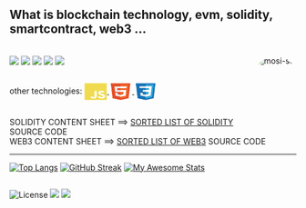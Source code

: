 ## What is blockchain technology, evm, solidity, smartcontract, web3 ...

<!--
:pushpin:Popular repositories [Landing page](https://sol-app.github.io/mosi-sol/) 
- My Web3 Resume [Resume](https://sol-app.github.io/resume/) :book:
- Know about my experiences [Linkedin](https://www.linkedin.com/in/moslem-abbasi/) :pencil2:
- Latest repo edited [View](https://mosi-arch.github.io/view/) :notebook:
- More tutorial about [Solidity](https://github.com/mosi-sol) :paperclip:
- How to reach met [Linktree](https://linktr.ee/mosi.sol) :bookmark:
- Web2 to Web3 [Web3](https://github.com/sol-app) :chart_with_upwards_trend:
- **More info** [Read me](https://github.com/mosi-sol/mosi-sol/blob/main/More.md) :books:
-->

<!--
Popular repositories <a href="https://sol-app.github.io/mosi-sol/" target="_blank"><img src="https://img.shields.io/badge/-Landing%20page-%23ffaa33?style=for-the-badge&logo=github&logoColor=white" target="_blank"></a> 
- Know about my experiences <a href="https://www.linkedin.com/in/moslem-abbasi/" target="_blank"><img src="https://img.shields.io/badge/-Linkedin-%230077B5?style=for-the-badge&logo=linkedin&logoColor=white" target="_blank"></a> 
- More tutorial about <a href="https://github.com/mosi-sol" target="_blank"><img src="https://img.shields.io/badge/-Solidity-%23ac77B5?style=for-the-badge&logo=solidity&logoColor=white" target="_blank"></a> 
- How to reach met <a href="https://linktr.ee/mosi.sol" target="_blank"><img src="https://img.shields.io/badge/-Linktree-%235599B5?style=for-the-badge&logo=html5&logoColor=white" target="_blank"></a> 
- Latest repo edited <a href="https://mosi-arch.github.io/view/" target="_blank"><img src="https://img.shields.io/badge/-View-%23334455?style=for-the-badge&logo=github&logoColor=white" target="_blank"></a> 
- Web2 to Web3 <a href="https://github.com/sol-app" target="_blank"><img src="https://img.shields.io/badge/-Web3-%23997700?style=for-the-badge&logo=ethereum&logoColor=white" target="_blank"></a> 
- **More info** <a href="https://github.com/mosi-sol/mosi-sol/blob/main/More.md" target="_blank"><img src="https://img.shields.io/badge/-Read%20me-%230077B5?style=for-the-badge&logo=github&logoColor=white" target="_blank"></a> 
-->

<div style="display: inline_block"><br>
<a href="https://sol-app.github.io/blog/" target="_blank"><img src="https://img.shields.io/badge/-Blog-%23900090?style=for-the-badge&logo=github&logoColor=white" target="_blank"></a> 
<a href="https://sol-app.github.io/mosi-sol/" target="_blank"><img src="https://img.shields.io/badge/-Portfolio-%230077B5?style=for-the-badge&logo=github&logoColor=white" target="_blank"></a> 
	<a href="https://sol-app.github.io/resume/" target="_blank"><img src="https://img.shields.io/badge/-Resume-%23ffcc11?style=for-the-badge&logo=github&logoColor=white" target="_blank"></a> 
	<a href="https://www.linkedin.com/in/moslem-abbasi/" target="_blank"><img src="https://img.shields.io/badge/-Linkedin-%233fafff?style=for-the-badge&logo=linkedin&logoColor=white" target="_blank"></a> 
	<!-- <a href="https://linktr.ee/mosi.sol" target="_blank"><img src="https://img.shields.io/badge/-Reach%20me-900090?style=for-the-badge&logo=ethereum&logoColor=white" target="_blank"></a> -->
	<a href="https://github.com/mosi-sol/mosi-sol/blob/main/More.md" target="_blank"><img src="https://img.shields.io/badge/-Read%20more-909090?style=for-the-badge&logo=ethereum&logoColor=white" target="_blank"></a>
    <!-- <a href="https://sol-app.github.io/Donation/"><img align="right" alt="mosi-sol" height="130" style="border-radius:50px;" src="https://img.shields.io/badge/-9077B5?style=for-the-badge&logo=solidity&logoColor=white" /></a> -->
    <a href="https://sol-app.github.io/Donation/"><img align="right" alt="mosi-sol" height="130" style="border-radius:50px;" src="https://simpleicons.org/icons/solidity.svg" /></a>
    
</div>
    
##

<div> 
    other technologies: 
    <a href="https://en.wikipedia.org/wiki/JavaScript">
    <img align="center" alt="Rafa-Js" height="30" width="40" src="https://raw.githubusercontent.com/devicons/devicon/master/icons/javascript/javascript-plain.svg" />
    </a><a href="https://en.wikipedia.org/wiki/HTML">
    <img align="center" alt="Rafa-HTML" height="30" width="40" src="https://raw.githubusercontent.com/devicons/devicon/master/icons/html5/html5-original.svg" />
    </a><a href="https://en.wikipedia.org/wiki/CSS">
    <img align="center" alt="Rafa-CSS" height="30" width="40" src="https://raw.githubusercontent.com/devicons/devicon/master/icons/css3/css3-original.svg" />
    </a>
</div>

##

SOLIDITY CONTENT SHEET ==> [SORTED LIST OF SOLIDITY](https://github.com/mosi-sol/mosi-sol/blob/main/content-sheet.md) SOURCE CODE \
WEB3 CONTENT SHEET ==> [SORTED LIST OF WEB3](https://github.com/sol-app) SOURCE CODE 

---

[![Top Langs](https://github-readme-stats.vercel.app/api/top-langs/?username=mosi-sol&layout=compact)](https://github.com/mosi-sol) 
[![GitHub Streak](https://streak-stats.demolab.com?user=mosi-sol&theme=vue&fire=EB5454&currStreakNum=EB5454&sideLabels=5C85EB&ring=EBBE4A&sideNums=5C85EB&currStreakLabel=5C85EB)](https://git.io/streak-stats) 
[![My Awesome Stats](https://awesome-github-stats.azurewebsites.net/user-stats/mosi-sol?cardType=level&theme=github&preferLogin=false&Ring=8B4BDD&Title=8F51DD)](https://git.io/awesome-stats-card)

##

![License](https://img.shields.io/badge/License-MIT-blue)
<a href="https://github.com/mosi-sol"><img src="https://img.shields.io/badge/Mosi--sol-2023-lightgrey?style=social&logo=github" /></a>
<a href="https://sol-app.github.io/Donation/"><img src="https://img.shields.io/badge/Buy%20me%20a-Coffee-gray?style=plastic&logo=java" /></a>
